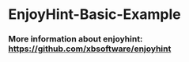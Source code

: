 # EnjoyHint-Basic-Example
### More information about enjoyhint: https://github.com/xbsoftware/enjoyhint
